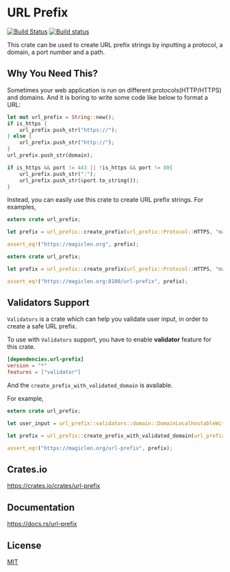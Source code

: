 URL Prefix
====================

[![Build Status](https://travis-ci.org/magiclen/url-prefix.svg?branch=master)](https://travis-ci.org/magiclen/url-prefix)
[![Build status](https://ci.appveyor.com/api/projects/status/um6hn4u0122dfmvy/branch/master?svg=true)](https://ci.appveyor.com/project/magiclen/url-prefix/branch/master)

This crate can be used to create URL prefix strings by inputting a protocol, a domain, a port number and a path.

## Why You Need This?

Sometimes your web application is run on different protocols(HTTP/HTTPS) and domains. And it is boring to write some code like below to format a URL:

```rust
let mut url_prefix = String::new();
if is_https {
    url_prefix.push_str("https://");
} else {
    url_prefix.push_str("http://");
}
url_prefix.push_str(domain);

if is_https && port != 443 || !is_https && port != 80{
    url_prefix.push_str(":");
    url_prefix.push_str(&port.to_string());
}
```

Instead, you can easily use this crate to create URL prefix strings. For examples,

```rust
extern crate url_prefix;

let prefix = url_prefix::create_prefix(url_prefix::Protocol::HTTPS, "magiclen.org", None, None);

assert_eq!("https://magiclen.org", prefix);
```

```rust
extern crate url_prefix;

let prefix = url_prefix::create_prefix(url_prefix::Protocol::HTTPS, "magiclen.org", Some(8100), Some("url-prefix"));

assert_eq!("https://magiclen.org:8100/url-prefix", prefix);
```

## Validators Support

`Validators` is a crate which can help you validate user input, in order to create a safe URL prefix.

To use with `Validators` support, you have to enable **validator** feature for this crate.

```toml
[dependencies.url-prefix]
version = "*"
features = ["validator"]
```
And the `create_prefix_with_validated_domain` is available.

For example,

```rust
extern crate url_prefix;

let user_input = url_prefix::validators::domain::DomainLocalhostableWithPort::from_str("magiclen.org:443").unwrap();

let prefix = url_prefix::create_prefix_with_validated_domain(url_prefix::Protocol::HTTPS, user_input.as_domain(), Some("url-prefix"));

assert_eq!("https://magiclen.org/url-prefix", prefix);
```

## Crates.io

https://crates.io/crates/url-prefix

## Documentation

https://docs.rs/url-prefix

## License

[MIT](LICENSE)